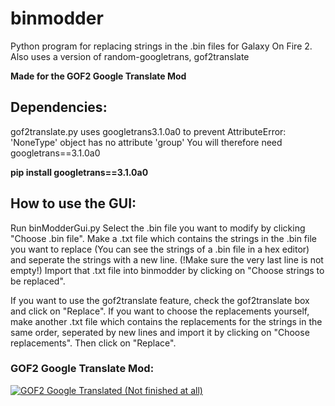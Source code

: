 # binmodder
Python program for replacing strings in the .bin files for Galaxy On Fire 2. Also uses a version of random-googletrans, gof2translate

<b>Made for the GOF2 Google Translate Mod</b>

<h2>Dependencies:</h2>
gof2translate.py uses googletrans3.1.0a0 to prevent AttributeError: 'NoneType' object has no attribute 'group'
You will therefore need googletrans==3.1.0a0

<b>pip install googletrans==3.1.0a0</b>

<h2>How to use the GUI:</h2>
Run binModderGui.py
Select the .bin file you want to modify by clicking "Choose .bin file".
Make a .txt file which contains the strings in the .bin file you want to replace (You can see the strings of a .bin file in a hex editor) and seperate the strings with a new line. (!Make sure the very last line is not empty!)
Import that .txt file into binmodder by clicking on "Choose strings to be replaced".

If you want to use the gof2translate feature, check the gof2translate box and click on "Replace".
If you want to choose the replacements yourself, make another .txt file which contains the replacements for the strings in the same order, seperated by new lines and import it by clicking on "Choose replacements". Then click on "Replace".

<h3>GOF2 Google Translate Mod:</h3>
<a href="https://www.moddb.com/mods/gof2-google-translated" title="View GOF2 Google Translated (Not finished at all) on Mod DB" target="_blank"><img src="https://button.moddb.com/popularity/medium/mods/56340.png" alt="GOF2 Google Translated (Not finished at all)" /></a>

